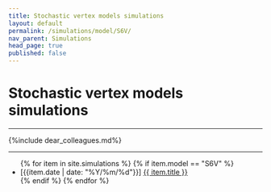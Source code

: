 ```yaml
---
title: Stochastic vertex models simulations
layout: default
permalink: /simulations/model/S6V/
nav_parent: Simulations
head_page: true
published: false
---
```


<h1>Stochastic vertex models simulations</h1>

---

{%include dear_colleagues.md%}

---

<ul>
{% for item in site.simulations %}
  {% if item.model == "S6V" %}
  <li>[{{item.date | date: "%Y/%m/%d"}}] <a href="{{ item.url }}">{{ item.title }}</a></li >
  {% endif %}
{% endfor %}
</ul>

